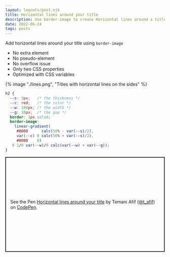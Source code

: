 ```yaml
---
layout: layouts/post.njk
title: Horizontal lines around your title
description: Use border-image to create Horizontal lines around a title
date: 2022-06-24
tags: posts
---
```


Add horizontal lines around your title using `border-image`
* No extra element
* No pseudo-element
* No overflow issue
* Only two CSS properties
* Optimized with CSS variables


{% image "./lines.png", "Titles with horizontal lines on the sides" %}

```css
h2 {
  --s: 3px;   /* the thickness */
  --c: red;   /* the color */
  --w: 100px; /* the width */
  --g: 10px;  /* the gap */
  border: 1px solid;
  border-image: 
    linear-gradient(
     #0000      calc(50% - var(--s)/2),
     var(--c) 0 calc(50% + var(--s)/2),
     #0000    0) 
   0 1/0 var(--w)/0 calc(var(--w) + var(--g));
}
```

<p class="codepen" data-height="300" data-default-tab="result" data-slug-hash="BaYXdmM" data-preview="true" data-user="t_afif" style="height: 300px; box-sizing: border-box; display: flex; align-items: center; justify-content: center; border: 2px solid; margin: 1em 0; padding: 1em;">
  <span>See the Pen <a href="https://codepen.io/t_afif/pen/BaYXdmM">
  Horizontal lines around your title</a> by Temani Afif (<a href="https://codepen.io/t_afif">@t_afif</a>)
  on <a href="https://codepen.io">CodePen</a>.</span>
</p>
<script async src="https://cpwebassets.codepen.io/assets/embed/ei.js"></script>
